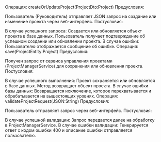 Операция: createOrUpdateProject(ProjectDto:Project)
Предусловия:

Пользователь (Руководитель) отправляет JSON запрос на создание или изменение проекта через веб-интерфейс.
Постусловия:

В случае успешного запроса:
Создается или обновляется объект проекта в базе данных.
Пользователь получает подтверждение об успешном создании или обновлении проекта.
В случае ошибки:
Пользователю отображается сообщение об ошибке.
Операция: save(ProjectEntity:Project)
Предусловия:

Получен запрос от сервиса управления проектами (ProjectManagerService) для сохранения или обновления проекта.
Постусловия:

В случае успешного выполнения:
Проект сохраняется или обновляется в базе данных.
Метод возвращает объект проекта.
В случае ошибки базы данных:
Возвращается исключение, которое перехватывается и обрабатывается на вышестоящих уровнях.
Операция: validateProjectRequest(JSON:String)
Предусловия:

Пользователь отправляет запрос через веб-интерфейс.
Постусловия:

В случае успешной валидации:
Запрос передается далее на обработку в ProjectManagerService.
В случае ошибки валидации:
Генерируется ответ с кодом ошибки 400 и описание ошибки отправляется пользователю.